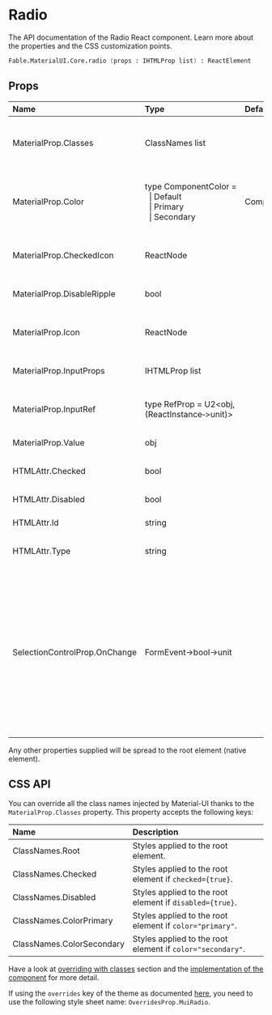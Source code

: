 # Radio

<p class="description">The API documentation of the Radio React component. Learn more about the properties and the CSS customization points.</p>

```fsharp
Fable.MaterialUI.Core.radio (props : IHTMLProp list) : ReactElement
```



## Props

| Name | Type | Default | Description |
|:-----|:-----|:--------|:------------|
| <span class="prop-name">MaterialProp.Classes</span> | <span class="prop-type">ClassNames list</span> |   | Override or extend the styles applied to the component.  See CSS API below for more details.  |
| <span class="prop-name">MaterialProp.Color</span> | <span class="prop-type">type&nbsp;ComponentColor&nbsp;=<br>&nbsp;&nbsp;&#124;&nbsp;Default<br>&nbsp;&nbsp;&#124;&nbsp;Primary<br>&nbsp;&nbsp;&#124;&nbsp;Secondary<br></span> | <span class="prop-default">ComponentColor.Secondary</span> | The color of the component. It supports those theme colors that make sense for this component. |
| <span class="prop-name">MaterialProp.CheckedIcon</span> | <span class="prop-type">ReactNode</span> |   | The icon to display when the component is checked. |
| <span class="prop-name">MaterialProp.DisableRipple</span> | <span class="prop-type">bool</span> |   | If `true`, the ripple effect will be disabled. |
| <span class="prop-name">MaterialProp.Icon</span> | <span class="prop-type">ReactNode</span> |   | The icon to display when the component is unchecked. |
| <span class="prop-name">MaterialProp.InputProps</span> | <span class="prop-type">IHTMLProp list</span> |   | Attributes applied to the `input` element. |
| <span class="prop-name">MaterialProp.InputRef</span> | <span class="prop-type">type&nbsp;RefProp&nbsp;=&nbsp;U2&lt;obj,(ReactInstance&#8209;>unit)></span> |   | Use that property to pass a ref callback to the native input component. |
| <span class="prop-name">MaterialProp.Value</span> | <span class="prop-type">obj</span> |   | The value of the component. |
| <span class="prop-name">HTMLAttr.Checked</span> | <span class="prop-type">bool</span> |   | If `true`, the component is checked. |
| <span class="prop-name">HTMLAttr.Disabled</span> | <span class="prop-type">bool</span> |   | If `true`, the switch will be disabled. |
| <span class="prop-name">HTMLAttr.Id</span> | <span class="prop-type">string</span> |   | The id of the `input` element. |
| <span class="prop-name">HTMLAttr.Type</span> | <span class="prop-type">string</span> |   | The input component property `type`. |
| <span class="prop-name">SelectionControlProp.OnChange</span> | <span class="prop-type">FormEvent->bool->unit</span> |   | Callback fired when the state is changed.<br><br>**Signature:**<br>`(event: obj) -> (checked: bool) -> unit`<br>*event:* The event source of the callback. You can pull out the new value by accessing `event.target.value`.<br>*checked:* The `checked` value of the switch |

Any other properties supplied will be spread to the root element (native element).

## CSS API

You can override all the class names injected by Material-UI thanks to the `MaterialProp.Classes` property.
This property accepts the following keys:


| Name | Description |
|:-----|:------------|
| <span class="prop-name">ClassNames.Root</span> | Styles applied to the root element.
| <span class="prop-name">ClassNames.Checked</span> | Styles applied to the root element if `checked={true}`.
| <span class="prop-name">ClassNames.Disabled</span> | Styles applied to the root element if `disabled={true}`.
| <span class="prop-name">ClassNames.ColorPrimary</span> | Styles applied to the root element if `color="primary"`.
| <span class="prop-name">ClassNames.ColorSecondary</span> | Styles applied to the root element if `color="secondary"`.

Have a look at [overriding with classes](#/customization/overrides) section
and the [implementation of the component](https://github.com/mui-org/material-ui/tree/master/packages/material-ui/src/Radio/Radio.js)
for more detail.

If using the `overrides` key of the theme as documented
[here](#/customization/themes),
you need to use the following style sheet name: `OverridesProp.MuiRadio`.

<!--## Demos-->

<!--- [Selection Controls](/demos/selection-controls/)-->

